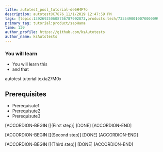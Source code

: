 ```yaml
---
title: autotest_pool_tutorial-de6H4F7o
description: autotest0C7876_11/1/2019 12:47:59 PM
tags: [topic:139269250608756787992873,products:tech/73554900100700000996,tutorial:experience/advanced]
primary_tag: tutorial:product/sapHana
time: 130
author_profile: https://github.com/ksAutotests
author_name: ksAutotests
---
```

### You will learn
- You will learn this
- and that

autotest tutorial texta27M0x

## Prerequisites
- Prerequisute1
- Prerequisute2
- Prerequisute3

[ACCORDION-BEGIN [](First step)]
[DONE]
[ACCORDION-END]

[ACCORDION-BEGIN [](Second step)]
[DONE]
[ACCORDION-END]

[ACCORDION-BEGIN [](Third step)]
[DONE]
[ACCORDION-END]

